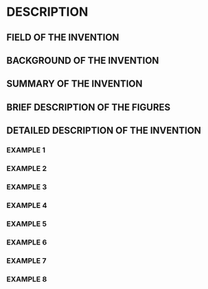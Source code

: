 # DESCRIPTION

## FIELD OF THE INVENTION

## BACKGROUND OF THE INVENTION

## SUMMARY OF THE INVENTION

## BRIEF DESCRIPTION OF THE FIGURES

## DETAILED DESCRIPTION OF THE INVENTION

### EXAMPLE 1

### EXAMPLE 2

### EXAMPLE 3

### EXAMPLE 4

### EXAMPLE 5

### EXAMPLE 6

### EXAMPLE 7

### EXAMPLE 8

